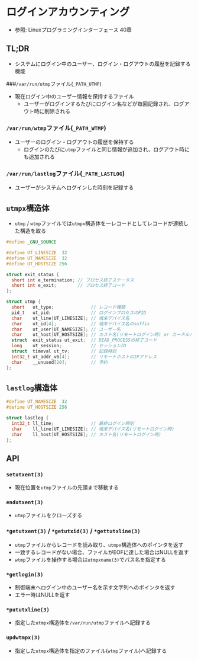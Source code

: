 # ログインアカウンティング
- 参照: Linuxプログラミングインターフェース 40章

## TL;DR
- システムにログイン中のユーザー、ログイン・ログアウトの履歴を記録する機能

###`/var/run/utmp`ファイル(`_PATH_UTMP`)
- 現在ログイン中のユーザー情報を保持するファイル
  - ユーザーがログインするたびにログイン名などが毎回記録され、ログアウト時に削除される

### `/var/run/wtmp`ファイル(`_PATH_WTMP`)
- ユーザーのログイン・ログアウトの履歴を保持する
  - ログインのたびに`utmp`ファイルと同じ情報が追加され、ログアウト時にも追加される

### `/var/run/lastlog`ファイル(`_PATH_LASTLOG`)
- ユーザーがシステムへログインした時刻を記録する

## `utmpx`構造体
- `utmp` / `wtmp`ファイルでは`utmpx`構造体を一レコードとしてレコードが連続した構造を取る
```c
#define _GNU_SOURCE

#define UT_LINESIZE  32
#define UT_NAMESIZE  32
#define UT_HOSTSIZE 256

struct exit_status {
  short int e_termination; // プロセス終了ステータス
  short int e_exit;        // プロセス終了コード
};

struct utmp {
  short   ut_type;              // レコード種類
  pid_t   ut_pid;               // ログインプロセスのPID
  char    ut_line[UT_LINESIZE]; // 端末デバイス名
  char    ut_id[4];             // 端末デバイス名のsuffix
  char    ut_user[UT_NAMESIZE]; // ユーザー名
  char    ut_host[UT_HOSTSIZE]; // ホスト名(リモートログイン時) or カーネルバージョン
  struct  exit_status ut_exit;  // DEAD_PROCESSの終了コード
  long    ut_session;           // セッションID
  struct  timeval ut_tv;        // 記録時刻
  int32_t ut_addr_v6[4];        // リモートホストのIPアドレス
  char    __unused[20];         // 予約
};
```

## `lastlog`構造体
```c
#define UT_NAMESIZE  32
#define UT_HOSTSIZE 256

struct lastlog {
  int32_t ll_time;              // 最終ログイン時刻
  char    ll_line[UT_LINESIZE]; // 端末デバイス名(リモートログイン時)
  char    ll_host[UT_HOSTSIZE]; // ホスト名(リモートログイン時)
};
```

## API
### `setutxent(3)`
- 現在位置を`utmp`ファイルの先頭まで移動する

### `endutxent(3)`
- `utmp`ファイルをクローズする

### `*getutxent(3)` / `*getutxid(3)` / `*gettutxline(3)`
- `utmp`ファイルからレコードを読み取り、`utmpx`構造体へのポインタを返す
- 一致するレコードがない場合、ファイルがEOFに達した場合はNULLを返す
- `wtmp`ファイルを操作する場合は`utmpxname(3)`でパス名を指定する

### `*getlogin(3)`
- 制御端末へログイン中のユーザー名を示す文字列へのポインタを返す
- エラー時はNULLを返す

### `*pututxline(3)`
- 指定した`utmpx`構造体を`/var/run/utmp`ファイルへ記録する

### `updwtmpx(3)`
- 指定した`utmpx`構造体を指定のファイル(`wtmp`ファイル)へ記録する
